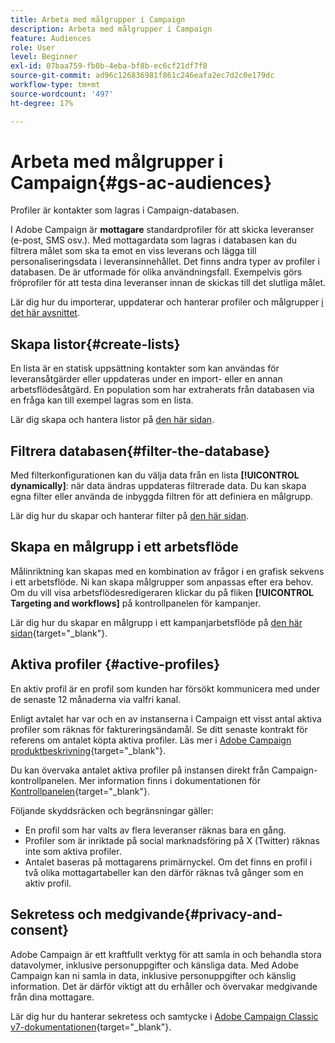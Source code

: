 ```yaml
---
title: Arbeta med målgrupper i Campaign
description: Arbeta med målgrupper i Campaign
feature: Audiences
role: User
level: Beginner
exl-id: 07baa759-fb0b-4eba-bf8b-ec6cf21df7f8
source-git-commit: ad96c126836981f861c246eafa2ec7d2c0e179dc
workflow-type: tm+mt
source-wordcount: '497'
ht-degree: 17%

---
```


# Arbeta med målgrupper i Campaign{#gs-ac-audiences}

Profiler är kontakter som lagras i Campaign-databasen.

I Adobe Campaign är **mottagare** standardprofiler för att skicka leveranser (e-post, SMS osv.). Med mottagardata som lagras i databasen kan du filtrera målet som ska ta emot en viss leverans och lägga till personaliseringsdata i leveransinnehållet. Det finns andra typer av profiler i databasen. De är utformade för olika användningsfall. Exempelvis görs fröprofiler för att testa dina leveranser innan de skickas till det slutliga målet.

Lär dig hur du importerar, uppdaterar och hanterar profiler och målgrupper [i det här avsnittet](../audiences/gs-audiences.md).

## Skapa listor{#create-lists}

En lista är en statisk uppsättning kontakter som kan användas för leveransåtgärder eller uppdateras under en import- eller en annan arbetsflödesåtgärd. En population som har extraherats från databasen via en fråga kan till exempel lagras som en lista.

Lär dig skapa och hantera listor på [den här sidan](../audiences/create-audiences.md).

## Filtrera databasen{#filter-the-database}

Med filterkonfigurationen kan du välja data från en lista **[!UICONTROL dynamically]**: när data ändras uppdateras filtrerade data. Du kan skapa egna filter eller använda de inbyggda filtren för att definiera en målgrupp.

Lär dig hur du skapar och hanterar filter på [den här sidan](../audiences/create-filters.md).

## Skapa en målgrupp i ett arbetsflöde

Målinriktning kan skapas med en kombination av frågor i en grafisk sekvens i ett arbetsflöde. Ni kan skapa målgrupper som anpassas efter era behov. Om du vill visa arbetsflödesredigeraren klickar du på fliken **[!UICONTROL Targeting and workflows]** på kontrollpanelen för kampanjer.

Lär dig hur du skapar en målgrupp i ett kampanjarbetsflöde på [den här sidan](https://experienceleague.adobe.com/docs/campaign/automation/campaign-orchestration/marketing-campaign-target.html){target="_blank"}.


## Aktiva profiler {#active-profiles}

En aktiv profil är en profil som kunden har försökt kommunicera med under de senaste 12 månaderna via valfri kanal.

Enligt avtalet har var och en av instanserna i Campaign ett visst antal aktiva profiler som räknas för faktureringsändamål. Se ditt senaste kontrakt för referens om antalet köpta aktiva profiler. Läs mer i [Adobe Campaign produktbeskrivning](https://helpx.adobe.com/se/legal/product-descriptions/adobe-campaign-managed-cloud-services.html){target="_blank"}.

Du kan övervaka antalet aktiva profiler på instansen direkt från Campaign-kontrollpanelen. Mer information finns i dokumentationen för [Kontrollpanelen](https://experienceleague.adobe.com/docs/control-panel/using/performance-monitoring/active-profiles-monitoring.html){target="_blank"}.


Följande skyddsräcken och begränsningar gäller:

* En profil som har valts av flera leveranser räknas bara en gång.
* Profiler som är inriktade på social marknadsföring på X (Twitter) räknas inte som aktiva profiler.
* Antalet baseras på mottagarens primärnyckel. Om det finns en profil i två olika mottagartabeller kan den därför räknas två gånger som en aktiv profil.

## Sekretess och medgivande{#privacy-and-consent}

Adobe Campaign är ett kraftfullt verktyg för att samla in och behandla stora datavolymer, inklusive personuppgifter och känsliga data. Med Adobe Campaign kan ni samla in data, inklusive personuppgifter och känslig information. Det är därför viktigt att du erhåller och övervakar medgivande från dina mottagare.

Lär dig hur du hanterar sekretess och samtycke i [Adobe Campaign Classic v7-dokumentationen](https://experienceleague.adobe.com/docs/campaign-classic/using/getting-started/privacy/privacy-and-recommendations.html){target="_blank"}.

